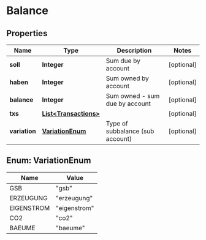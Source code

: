 

# Balance


## Properties

Name | Type | Description | Notes
------------ | ------------- | ------------- | -------------
**soll** | **Integer** | Sum due by account |  [optional]
**haben** | **Integer** | Sum owned by account |  [optional]
**balance** | **Integer** | Sum owned - sum due by account |  [optional]
**txs** | [**List&lt;Transactions&gt;**](Transactions.md) |  |  [optional]
**variation** | [**VariationEnum**](#VariationEnum) | Type of subbalance (sub account) |  [optional]



## Enum: VariationEnum

Name | Value
---- | -----
GSB | &quot;gsb&quot;
ERZEUGUNG | &quot;erzeugung&quot;
EIGENSTROM | &quot;eigenstrom&quot;
CO2 | &quot;co2&quot;
BAEUME | &quot;baeume&quot;



